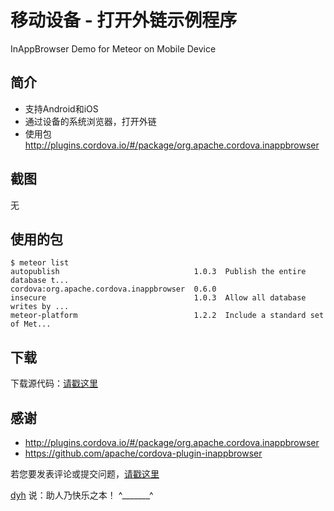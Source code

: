 # 移动设备 - 打开外链示例程序

InAppBrowser Demo for Meteor on Mobile Device


## 简介

- 支持Android和iOS
- 通过设备的系统浏览器，打开外链
- 使用包 http://plugins.cordova.io/#/package/org.apache.cordova.inappbrowser


## 截图

无


## 使用的包

	$ meteor list       
	autopublish                              1.0.3  Publish the entire database t...
	cordova:org.apache.cordova.inappbrowser  0.6.0
	insecure                                 1.0.3  Allow all database writes by ...
	meteor-platform                          1.2.2  Include a standard set of Met...



## 下载

下载源代码：[请戳这里](https://github.com/MeteorChina/MeteorDemo/archive/master.zip)


## 感谢

- http://plugins.cordova.io/#/package/org.apache.cordova.inappbrowser
- https://github.com/apache/cordova-plugin-inappbrowser


若您要发表评论或提交问题，[请戳这里](https://github.com/MeteorChina/MeteorDemo/issues)

[dyh](https://github.com/dyh) 说：助人乃快乐之本！  ^_______^